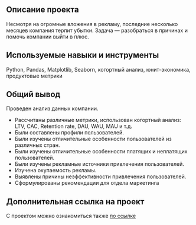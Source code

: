 ﻿## Описание проекта
Несмотря на огромные вложения в рекламу, последние несколько месяцев компания терпит убытки. Задача — разобраться в причинах и помочь компании выйти в плюс.

## Используемые навыки и инструменты
Python, Pandas, Matplotlib,  Seaborn, когортный анализ, юнит-экономика, продуктовые метрики

## Общий вывод
Проведен анализ данных компании.
- Рассчитаны различные метрики, использован когортный анализ: LTV, CAC, Retention rate, DAU, WAU, MAU и т.д. 
- Были составлены профили пользователей.
- Были изучены отличительные особенности пользователей из различных стран.
- Были изучены отличительные особенности платящих и неплатящих пользователей.
- Были изучены рекламные источники привлечения пользователей.
- Изучена окупаемость рекламы.
- Выявлены причины неэффективности привлечения пользователей.
- Сформулированы рекомендации для отдела маркетинга

## Дополнительная ссылка на проект
С проектом можно ознакомиться также [по ссылке](https://nbviewer.org/github/e-galushina/Yandex-Practicum/blob/main/%D0%90%D0%BD%D0%B0%D0%BB%D0%B8%D0%B7%20%D0%B1%D0%B8%D0%B7%D0%BD%D0%B5%D1%81-%D0%BF%D0%BE%D0%BA%D0%B0%D0%B7%D0%B0%D1%82%D0%B5%D0%BB%D0%B5%D0%B9/%D0%90%D0%BD%D0%B0%D0%BB%D0%B8%D0%B7%20%D0%B1%D0%B8%D0%B7%D0%BD%D0%B5%D1%81-%D0%BF%D0%BE%D0%BA%D0%B0%D0%B7%D0%B0%D1%82%D0%B5%D0%BB%D0%B5%D0%B9.ipynb)
